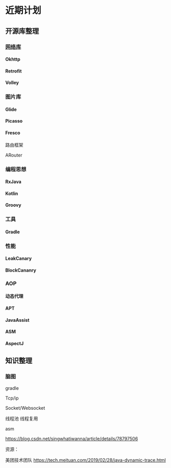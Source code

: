 # 近期计划

## 开源库整理

### [网络库](docs/network)

#### Okhttp

#### Retrofit

#### Volley

### 图片库

#### Glide

#### Picasso

#### Fresco

路由框架

ARouter

### 编程思想

#### RxJava

#### Kotlin

#### Groovy

### 工具

#### Gradle

### 性能

#### LeakCanary

#### BlockCananry

### AOP

#### 动态代理

#### APT

#### JavaAssist

#### ASM

#### AspectJ

## 知识整理

### 脑图

gradle

Tcp/ip

Socket/Websocket

线程池 线程复用

asm

https://blog.csdn.net/singwhatiwanna/article/details/78797506

资源：

美团技术团队 https://tech.meituan.com/2019/02/28/java-dynamic-trace.html





